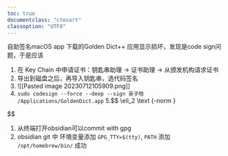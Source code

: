 ```yaml
---
toc: true
documentclass: "ctexart"
classoption: "UTF8"
---
```

自助签名macOS app
下载的Golden Dict++ 应用显示损坏，发现是code sign问题，于是应该

1. 在 Key Chain 中申请证书：钥匙串助理 -> 证书助理 -> 从颁发机构请求证书
2. 导出到磁盘之后，再导入钥匙串，选代码签名
3. ![[Pasted image 20230712105909.png]]
4. ```sudo codesign --force --deep --sign 吴子晗 /Applications/GoldenDict.app```
5.$$
\ell_2 \text {-norm }

$$
1. 从终端打开obsidian可以commit with gpg
2. obsidian git 中 环境变量添加 `GPG_TTY=$(tty)`, `PATH` 添加 `/opt/homebrew/bin/` 成功
